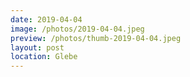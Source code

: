 ```yaml
---
date: 2019-04-04
image: /photos/2019-04-04.jpeg
preview: /photos/thumb-2019-04-04.jpeg
layout: post
location: Glebe
---
```



